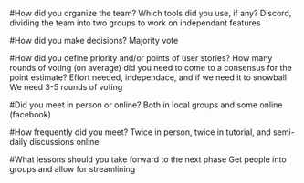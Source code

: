 

#How did you organize the team? Which tools did you use, if any?
Discord, dividing the team into two groups to work on independant features

#How did you make decisions?
Majority vote

#How did you define priority and/or points of user stories? How many rounds of voting (on average)
did you need to come to a consensus for the point estimate?
Effort needed, independace, and if we need it to snowball
We need 3-5 rounds of voting

#Did you meet in person or online?
Both in local groups and some online (facebook)

#How frequently did you meet?
Twice in person, twice in tutorial, and semi-daily discussions online

#What lessons should you take forward to the next phase
Get people into groups and allow for streamlining
